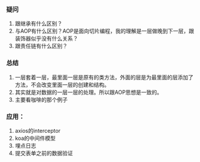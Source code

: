 ### 疑问
1. 跟继承有什么区别？
2. 与AOP有什么区别？AOP是面向切片编程，我的理解是一层做晚到下一层，跟装饰器似乎没有什么关系？
3. 跟责任链有什么区别？

### 总结
1. 一层套着一层，最里面一层是原有的类方法，外面的层是为最里面的层添加了方法，不会改变里面一层的创建和结构。
2. 其实就是对数据的一层一层的处理。所以跟AOP思想是一致的。
3. 主要看咖啡的那个例子


### 应用：
1. axios的interceptor
2. koa的中间件模型
3. 埋点日志
4. 提交表单之前的数据验证